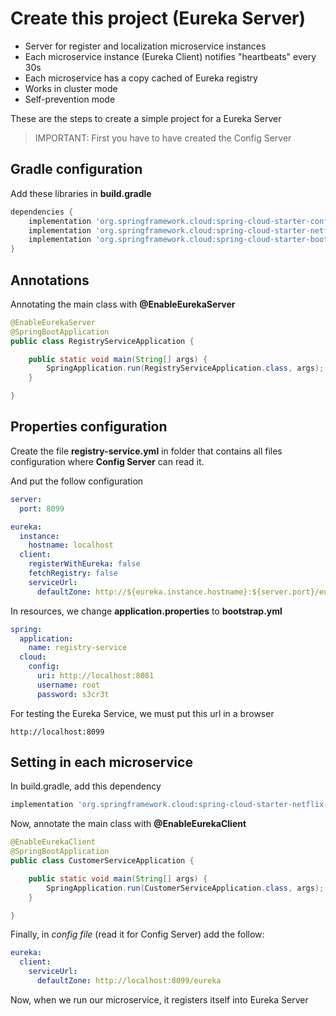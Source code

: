 # Create this project (Eureka Server)
* Server for register and localization microservice instances
* Each microservice instance (Eureka Client) notifies "heartbeats" every 30s
* Each microservice has a copy cached of Eureka registry
* Works in cluster mode
* Self-prevention mode

These are the steps to create a simple project for a Eureka Server

>IMPORTANT: First you have to have created the Config Server

## Gradle configuration

Add these libraries in **build.gradle**

```gradle
dependencies {
	implementation 'org.springframework.cloud:spring-cloud-starter-config'
	implementation 'org.springframework.cloud:spring-cloud-starter-netflix-eureka-server'
	implementation 'org.springframework.cloud:spring-cloud-starter-bootstrap'
}
```

## Annotations

Annotating the main class with **@EnableEurekaServer**

```java
@EnableEurekaServer
@SpringBootApplication
public class RegistryServiceApplication {

    public static void main(String[] args) {
        SpringApplication.run(RegistryServiceApplication.class, args);
    }

}
```
## Properties configuration

Create the file **registry-service.yml** in folder that contains all files configuration where **Config Server** can read it. 

And put the follow configuration
```yml
server:
  port: 8099

eureka:
  instance:
    hostname: localhost
  client:
    registerWithEureka: false
    fetchRegistry: false
    serviceUrl:
      defaultZone: http://${eureka.instance.hostname}:${server.port}/eureka/
  ```
In resources, we change **application.properties** to **bootstrap.yml**

```yml
spring:
  application:
    name: registry-service
  cloud:
    config:
      uri: http://localhost:8081
      username: root
      password: s3cr3t
```

For testing the Eureka Service, we must put this url in a browser

```link
http://localhost:8099
```
## Setting in each microservice

In build.gradle, add this dependency
```gradle
implementation 'org.springframework.cloud:spring-cloud-starter-netflix-eureka-client'
```

Now, annotate the main class with **@EnableEurekaClient**
```java
@EnableEurekaClient
@SpringBootApplication
public class CustomerServiceApplication {

    public static void main(String[] args) {
        SpringApplication.run(CustomerServiceApplication.class, args);
    }

}
```

Finally, in *config file* (read it for Config Server) add the follow:

```yml
eureka:
  client:
    serviceUrl:
      defaultZone: http://localhost:8099/eureka
```

Now, when we run our microservice, it registers itself into Eureka Server